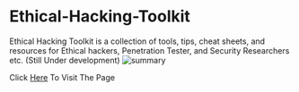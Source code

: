 # Ethical-Hacking-Toolkit
Ethical Hacking Toolkit is a collection of tools, tips, cheat sheets, and resources for Ethical hackers, Penetration Tester, and Security Researchers etc. (Still Under development)
![summary](https://github.com/abdullah-baghuth/Ethical-Hacking-Toolkit/blob/main/summary.gif)

Click [Here](https://abdullah-baghuth.github.io/Ethical-Hacking-Toolkit) To Visit The Page

